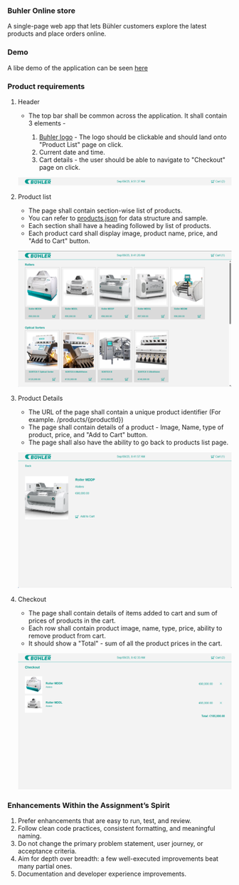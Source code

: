### Buhler Online store

A single-page web app that lets Bühler customers explore the latest products and place orders online.

### Demo

A libe demo of the application can be seen [here](https://saddamakhtar88.github.io/online-store-app/)

### Product requirements

1. Header

   - The top bar shall be common across the application. It shall contain 3 elements -

     1. [Buhler logo](logos\buhler-logo.svg) - The logo should be clickable and should land onto "Product List" page on click.
     2. Current date and time.
     3. Cart details - the user should be able to navigate to "Checkout" page on click.

   ![Header](snapshots\header.png)

2. Product list

   - The page shall contain section-wise list of products.
   - You can refer to [products.json](http/products.json) for data structure and sample.
   - Each section shall have a heading followed by list of products.
   - Each product card shall display image, product name, price, and "Add to Cart" button.

   ![Product List](snapshots\product-list.png)

3. Product Details

   - The URL of the page shall contain a unique product identifier (For example. /products/{productId})
   - The page shall contain details of a product - Image, Name, type of product, price, and "Add to Cart" button.
   - The page shall also have the ability to go back to products list page.

   ![Product Detail](snapshots\product-detail.png)

4. Checkout

   - The page shall contain details of items added to cart and sum of prices of products in the cart.
   - Each row shall contain product image, name, type, price, ability to remove product from cart.
   - It should show a "Total" - sum of all the product prices in the cart.

   ![Checkout](snapshots\checkout.png)

### Enhancements Within the Assignment’s Spirit

1. Prefer enhancements that are easy to run, test, and review.
2. Follow clean code practices, consistent formatting, and meaningful naming.
3. Do not change the primary problem statement, user journey, or acceptance criteria.
4. Aim for depth over breadth: a few well-executed improvements beat many partial ones.
5. Documentation and developer experience improvements.
